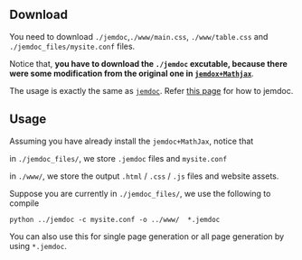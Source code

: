 ## Download

You need to download `./jemdoc`,`./www/main.css`, `./www/table.css` and `./jemdoc_files/mysite.conf` files.

Notice that, **you have to download the `./jemdoc` excutable, because there were some modification from the original one in [`jemdox+Mathjax`](https://szl2.github.io/jemdoc-new-design/www/index.html)**.

The usage is exactly the same as [`jemdoc`](https://jemdoc.jaboc.net/). Refer [this page](https://jemdoc.jaboc.net/) for how to jemdoc.

## Usage

Assuming you have already install the  `jemdoc+MathJax`, notice that

in `./jemdoc_files/`, we store `.jemdoc` files and `mysite.conf`

in `./www/`, we store the output `.html` / `.css` / `.js` files and website assets.

Suppose you are currently in `./jemdoc_files/`, we use the following to compile

```
python ../jemdoc -c mysite.conf -o ../www/  *.jemdoc
```

You can also use this for single page generation or all page generation by using `*.jemdoc`.

